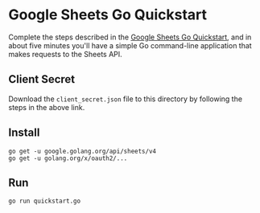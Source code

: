 # Google Sheets Go Quickstart

Complete the steps described in the [Google Sheets Go Quickstart](https://developers.google.com/sheets/api/quickstart/go), and in about five minutes you'll have a simple Go command-line application that makes requests to the Sheets API.

## Client Secret

Download the `client_secret.json` file to this directory by following the steps in the above link.

## Install

```
go get -u google.golang.org/api/sheets/v4
go get -u golang.org/x/oauth2/...
```

## Run

`go run quickstart.go`
